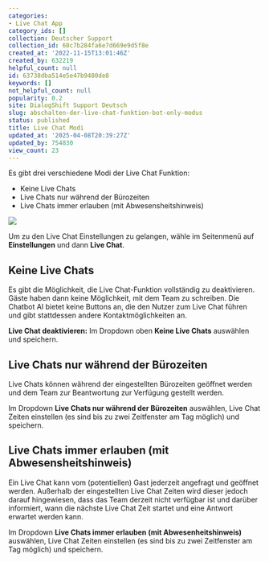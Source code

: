 ```yaml
---
categories:
- Live Chat App
category_ids: []
collection: Deutscher Support
collection_id: 60c7b284fa6e7d669e9d5f8e
created_at: '2022-11-15T13:01:46Z'
created_by: 632219
helpful_count: null
id: 63738dba514e5e47b9480de8
keywords: []
not_helpful_count: null
popularity: 0.2
site: DialogShift Support Deutsch
slug: abschalten-der-live-chat-funktion-bot-only-modus
status: published
title: Live Chat Modi
updated_at: '2025-04-08T20:39:27Z'
updated_by: 754830
view_count: 23
---
```


Es gibt drei verschiedene Modi der Live Chat Funktion:

  * Keine Live Chats
  * Live Chats nur während der Bürozeiten
  * Live Chats immer erlauben (mit Abwesensheitshinweis)



![](https://s3.amazonaws.com/helpscout.net/docs/assets/60c74eabb899954cddd470ce/images/67b6de61d4c1e83058ccfba6/file-SmFxZBfFtC.png)

Um zu den Live Chat Einstellungen zu gelangen, wähle im Seitenmenü auf **Einstellungen** und dann **Live Chat**.

## Keine Live Chats

Es gibt die Möglichkeit, die Live Chat-Funktion vollständig zu deaktivieren. Gäste haben dann keine Möglichkeit, mit dem Team zu schreiben. Die Chatbot AI bietet keine Buttons an, die den Nutzer zum Live Chat führen und gibt stattdessen andere Kontaktmöglichkeiten an.

 **Live Chat deaktivieren:** Im Dropdown oben **Keine Live Chats** auswählen und speichern.

  


## Live Chats nur während der Bürozeiten

  


Live Chats können während der eingestellten Bürozeiten geöffnet werden und dem Team zur Beantwortung zur Verfügung gestellt werden.

Im Dropdown **Live Chats nur während der Bürozeiten** auswählen, Live Chat Zeiten einstellen (es sind bis zu zwei Zeitfenster am Tag möglich) und speichern.

  


## Live Chats immer erlauben (mit Abwesensheitshinweis)

  


Ein Live Chat kann vom (potentiellen) Gast jederzeit angefragt und geöffnet werden. Außerhalb der eingestellten Live Chat Zeiten wird dieser jedoch darauf hingewiesen, dass das Team derzeit nicht verfügbar ist und darüber informiert, wann die nächste Live Chat Zeit startet und eine Antwort erwartet werden kann.

Im Dropdown **Live Chats immer erlauben (mit Abwesenheitshinweis)** auswählen, Live Chat Zeiten einstellen (es sind bis zu zwei Zeitfenster am Tag möglich) und speichern.
